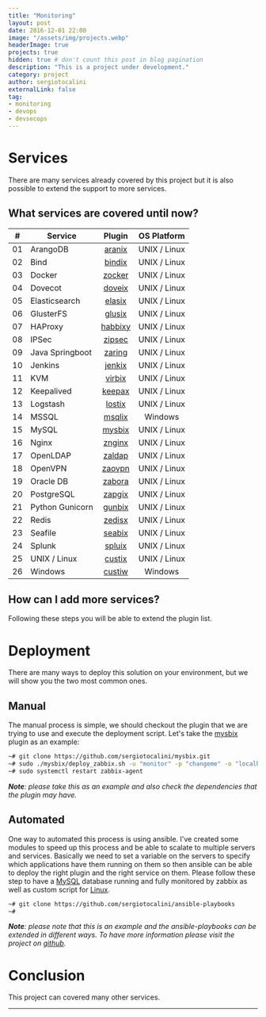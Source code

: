 ```yaml
---
title: "Monitoring"
layout: post
date: 2016-12-01 22:00
image: "/assets/img/projects.webp"
headerImage: true
projects: true
hidden: true # don't count this post in blog pagination
description: "This is a project under development."
category: project
author: sergiotocalini
externalLink: false
tag:
- monitoring
- devops
- devsecops
---
```


# Services

There are many services already covered by this project but it is also possible
to extend the support to more services.

## What services are covered until now?

| #  | Service         | Plugin      | OS Platform    |
| -- | --------------- | :---------: | :------------: |
| 01 | ArangoDB        | [aranix]    | UNIX / Linux   |
| 02 | Bind            | [bindix]    | UNIX / Linux   |
| 03 | Docker          | [zocker]    | UNIX / Linux   |
| 04 | Dovecot         | [doveix]    | UNIX / Linux   |
| 05 | Elasticsearch   | [elasix]    | UNIX / Linux   |
| 06 | GlusterFS       | [glusix]    | UNIX / Linux   |
| 07 | HAProxy         | [habbixy]   | UNIX / Linux   |
| 08 | IPSec           | [zipsec]    | UNIX / Linux   |
| 09 | Java Springboot | [zaring]    | UNIX / Linux   |
| 10 | Jenkins         | [jenkix]    | UNIX / Linux   |
| 11 | KVM             | [virbix]    | UNIX / Linux   |
| 12 | Keepalived      | [keepax]    | UNIX / Linux   |
| 13 | Logstash        | [lostix]    | UNIX / Linux   |
| 14 | MSSQL           | [msqlix]    | Windows        |
| 15 | MySQL           | [mysbix]    | UNIX / Linux   |
| 16 | Nginx           | [znginx]    | UNIX / Linux   |
| 17 | OpenLDAP        | [zaldap]    | UNIX / Linux   |
| 18 | OpenVPN         | [zaovpn]    | UNIX / Linux   |
| 19 | Oracle DB       | [zabora]    | UNIX / Linux   |
| 20 | PostgreSQL      | [zapgix]    | UNIX / Linux   |
| 21 | Python Gunicorn | [gunbix]    | UNIX / Linux   |
| 22 | Redis           | [zedisx]    | UNIX / Linux   |
| 23 | Seafile         | [seabix]    | UNIX / Linux   |
| 24 | Splunk          | [spluix]    | UNIX / Linux   |
| 25 | UNIX / Linux    | [custix]    | UNIX / Linux   |
| 26 | Windows         | [custiw]    | Windows        |

## How can I add more services?

Following these steps you will be able to extend the plugin list.


# Deployment

There are many ways to deploy this solution on your environment, but we will
show you the two most common ones.

## Manual

The manual process is simple, we should checkout the plugin that we are trying
to use and execute the deployment script. Let's take the [mysbix] plugin as an
example:

``` bash
~# git clone https://github.com/sergiotocalini/mysbix.git
~# sudo ./mysbix/deploy_zabbix.sh -u "monitor" -p "changeme" -o "localhost"
~# sudo systemctl restart zabbix-agent
```

*__Note__: please take this as an example and also check the dependencies that the
plugin may have.*

## Automated

One way to automated this process is using ansible. I've created some modules to
speed up this process and be able to scalate to multiple servers and services.
Basically we need to set a variable on the servers to specify which applications
have them running on them so then ansible can be able to deploy the right plugin
and the right service on them. Please follow these step to have a [MySQL][mysbix]
database running and fully monitored by zabbix as well as custom script for [Linux][custix].

``` bash
~# git clone https://github.com/sergiotocalini/ansible-playbooks
~# 
```

*__Note__: please note that this is an example and the ansible-playbooks can be
extended in different ways. To have more information please visit the project on
[github][ansible-playbooks].*

# Conclusion
This project can covered many other services.

---
[ansible-playbooks]: https://github.com/sergiotocalini/ansible-playbooks
[aranix]: https://github.com/sergiotocalini/aranix
[bindix]: https://github.com/sergiotocalini/bindix
[zocker]: https://github.com/sergiotocalini/zocker
[doveix]: https://github.com/sergiotocalini/doveix
[elasix]: https://github.com/sergiotocalini/elasix
[glusix]: https://github.com/sergiotocalini/glusix
[habbixy]: https://github.com/sergiotocalini/habbixy
[zipsec]: https://github.com/sergiotocalini/zipsec
[zaring]: https://github.com/sergiotocalini/zaring
[jenkix]: https://github.com/sergiotocalini/jenkix
[virbix]: https://github.com/sergiotocalini/virbix
[keepax]: https://github.com/sergiotocalini/keepax
[lostix]: https://github.com/sergiotocalini/lostix
[msqlix]: https://github.com/sergiotocalini/msqlix
[mysbix]: https://github.com/sergiotocalini/mysbix
[znginx]: https://github.com/sergiotocalini/znginx
[zaldap]: https://github.com/sergiotocalini/zaldap
[zaovpn]: https://github.com/sergiotocalini/zaovpn
[zabora]: https://github.com/sergiotocalini/zabora
[zapgix]: https://github.com/sergiotocalini/zapgix
[gunbix]: https://github.com/sergiotocalini/gunbix
[zedisx]: https://github.com/sergiotocalini/zedisx
[seabix]: https://github.com/sergiotocalini/seabix
[spluix]: https://github.com/sergiotocalini/spluix
[custix]: https://github.com/sergiotocalini/custix
[custiw]: https://github.com/sergiotocalini/custiw
